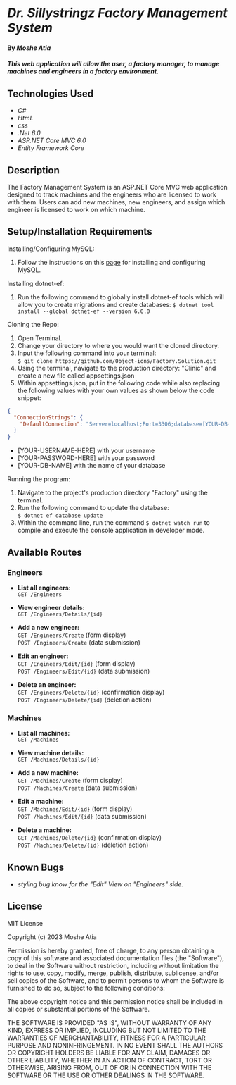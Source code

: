 # _Dr. Sillystringz Factory Management System_

#### By _**Moshe Atia**_

#### _This web application will allow the user, a factory manager, to manage machines and engineers in a factory environment._

## Technologies Used

- _C#_
- _HtmL_
- _css_
- _.Net 6.0_
- _ASP.NET Core MVC 6.0_
- _Entity Framework Core_

## Description

The Factory Management System is an ASP.NET Core MVC web application designed to track machines and the engineers who are licensed to work with them. Users can add new machines, new engineers, and assign which engineer is licensed to work on which machine.

## Setup/Installation Requirements

Installing/Configuring MySQL:

1. Follow the instructions on this <a href="https://old.learnhowtoprogram.com/c-and-net/getting-started-with-c/installing-and-configuring-mysql">page</a> for installing and configuring MySQL.

Installing dotnet-ef:

1. Run the following command to globally install dotnet-ef tools which will allow you to create migrations and create databases:
   `$ dotnet tool install --global dotnet-ef --version 6.0.0`

Cloning the Repo:

1. Open Terminal.
2. Change your directory to where you would want the cloned directory.
3. Input the following command into your terminal:  
   `$ git clone https://github.com/Object-ions/Factory.Solution.git`
4. Using the terminal, navigate to the production directory: "Clinic" and create a new file called appsettings.json
5. Within appsettings.json, put in the following code while also replacing the following values with your own values as shown below the code snippet:

```json
{
  "ConnectionStrings": {
    "DefaultConnection": "Server=localhost;Port=3306;database=[YOUR-DB-NAME];uid=[YOUR-USERNAME-HERE];pwd=[YOUR-PASSWORD-HERE];"
  }
}
```

- [YOUR-USERNAME-HERE] with your username
- [YOUR-PASSWORD-HERE] with your password
- [YOUR-DB-NAME] with the name of your database

Running the program:

1. Navigate to the project's production directory "Factory" using the terminal.
2. Run the following command to update the database:  
   `$ dotnet ef database update`
3. Within the command line, run the command `$ dotnet watch run` to compile and execute the console application in developer mode.

## Available Routes

### Engineers

- **List all engineers:**  
  `GET /Engineers`
- **View engineer details:**  
  `GET /Engineers/Details/{id}`
- **Add a new engineer:**  
  `GET /Engineers/Create` (form display)  
  `POST /Engineers/Create` (data submission)

- **Edit an engineer:**  
  `GET /Engineers/Edit/{id}` (form display)  
  `POST /Engineers/Edit/{id}` (data submission)

- **Delete an engineer:**  
  `GET /Engineers/Delete/{id}` (confirmation display)  
  `POST /Engineers/Delete/{id}` (deletion action)

### Machines

- **List all machines:**  
  `GET /Machines`
- **View machine details:**  
  `GET /Machines/Details/{id}`
- **Add a new machine:**  
  `GET /Machines/Create` (form display)  
  `POST /Machines/Create` (data submission)

- **Edit a machine:**  
  `GET /Machines/Edit/{id}` (form display)  
  `POST /Machines/Edit/{id}` (data submission)

- **Delete a machine:**  
  `GET /Machines/Delete/{id}` (confirmation display)  
  `POST /Machines/Delete/{id}` (deletion action)

## Known Bugs

- _styling bug know for the "Edit" View on "Engineers" side._

## License

MIT License

Copyright (c) 2023 Moshe Atia

Permission is hereby granted, free of charge, to any person obtaining a copy of this software and associated documentation files (the "Software"), to deal in the Software without restriction, including without limitation the rights to use, copy, modify, merge, publish, distribute, sublicense, and/or sell copies of the Software, and to permit persons to whom the Software is furnished to do so, subject to the following conditions:

The above copyright notice and this permission notice shall be included in all copies or substantial portions of the Software.

THE SOFTWARE IS PROVIDED "AS IS", WITHOUT WARRANTY OF ANY KIND, EXPRESS OR IMPLIED, INCLUDING BUT NOT LIMITED TO THE WARRANTIES OF MERCHANTABILITY, FITNESS FOR A PARTICULAR PURPOSE AND NONINFRINGEMENT. IN NO EVENT SHALL THE AUTHORS OR COPYRIGHT HOLDERS BE LIABLE FOR ANY CLAIM, DAMAGES OR OTHER LIABILITY, WHETHER IN AN ACTION OF CONTRACT, TORT OR OTHERWISE, ARISING FROM, OUT OF OR IN CONNECTION WITH THE SOFTWARE OR THE USE OR OTHER DEALINGS IN THE SOFTWARE.

